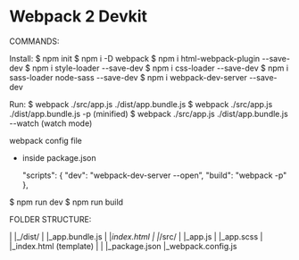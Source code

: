 # Webpack 2 Devkit

COMMANDS:

Install:
$ npm init
$ npm i -D webpack
$ npm i html-webpack-plugin --save-dev
$ npm i style-loader --save-dev
$ npm i css-loader --save-dev
$ npm i sass-loader node-sass --save-dev
$ npm i webpack-dev-server --save-dev


Run:
$ webpack ./src/app.js ./dist/app.bundle.js
$ webpack ./src/app.js ./dist/app.bundle.js -p (minified)
$ webpack ./src/app.js ./dist/app.bundle.js --watch (watch mode)

webpack config file
- inside package.json

	"scripts": {
 	 "dev": "webpack-dev-server --open”,
	 "build": "webpack -p"
	},

$ npm run dev
$ npm run build





FOLDER STRUCTURE:

|
|_/dist/
|   |_app.bundle.js
|   |_index.html
|
|_/src/
|   |_app.js
|   |_app.scss
|   |_index.html (template)
|
|
|_package.json
|_webpack.config.js
